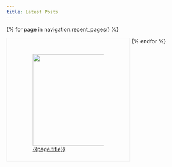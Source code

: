 ```yaml
---
title: Latest Posts
---
```

<style>
.grid-item {
    border: 1px solid #eee;
    padding: 2em;
    display: inline-block;
    width: 19em;
    height: 19em;
    vertical-align: top;
}
</style>

{% for page in navigation.recent_pages() %}
<div class="grid-item">
<a href="{{ page.url }}">
  <figure >
    <img src="{{ page.meta.image }}"  width="240" loading="lazy"/>
    <figcaption>{{page.title}}</figcaption>
  </figure>
</a>
</div>
{% endfor %}
